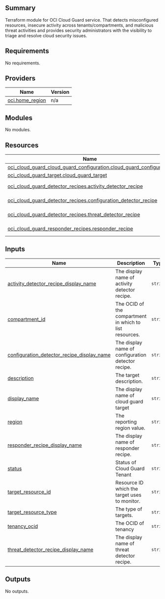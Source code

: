 ## Summary
Terraform module for OCI Cloud Guard service.
That detects misconfigured resources, insecure activity 
across tenants/compartments, and malicious threat activities and 
provides security administrators with the visibility to triage 
and resolve cloud security issues.

## Requirements

No requirements.

## Providers

| Name | Version |
|------|---------|
| <a name="provider_oci.home_region"></a> [oci.home\_region](#provider\_oci.home\_region) | n/a |

## Modules

No modules.

## Resources

| Name | Type |
|------|------|
| [oci_cloud_guard_cloud_guard_configuration.cloud_guard_configuration](https://registry.terraform.io/providers/oracle/oci/latest/docs/resources/cloud_guard_cloud_guard_configuration) | resource |
| [oci_cloud_guard_target.cloud_guard_target](https://registry.terraform.io/providers/oracle/oci/latest/docs/resources/cloud_guard_target) | resource |
| [oci_cloud_guard_detector_recipes.activity_detector_recipe](https://registry.terraform.io/providers/oracle/oci/latest/docs/data-sources/cloud_guard_detector_recipes) | data source |
| [oci_cloud_guard_detector_recipes.configuration_detector_recipe](https://registry.terraform.io/providers/oracle/oci/latest/docs/data-sources/cloud_guard_detector_recipes) | data source |
| [oci_cloud_guard_detector_recipes.threat_detector_recipe](https://registry.terraform.io/providers/oracle/oci/latest/docs/data-sources/cloud_guard_detector_recipes) | data source |
| [oci_cloud_guard_responder_recipes.responder_recipe](https://registry.terraform.io/providers/oracle/oci/latest/docs/data-sources/cloud_guard_responder_recipes) | data source |

## Inputs

| Name | Description | Type | Default | Required |
|------|-------------|------|---------|:--------:|
| <a name="input_activity_detector_recipe_display_name"></a> [activity\_detector\_recipe\_display\_name](#input\_activity\_detector\_recipe\_display\_name) | The display name of activity detector recipe. | `string` | n/a | yes |
| <a name="input_compartment_id"></a> [compartment\_id](#input\_compartment\_id) | The OCID of the compartment in which to list resources. | `string` | n/a | yes |
| <a name="input_configuration_detector_recipe_display_name"></a> [configuration\_detector\_recipe\_display\_name](#input\_configuration\_detector\_recipe\_display\_name) | The display name of configuration detector recipe. | `string` | n/a | yes |
| <a name="input_description"></a> [description](#input\_description) | The target description. | `string` | n/a | yes |
| <a name="input_display_name"></a> [display\_name](#input\_display\_name) | The display name of cloud guard target | `string` | n/a | yes |
| <a name="input_region"></a> [region](#input\_region) | The reporting region value. | `string` | n/a | yes |
| <a name="input_responder_recipe_display_name"></a> [responder\_recipe\_display\_name](#input\_responder\_recipe\_display\_name) | The display name of responder recipe. | `string` | n/a | yes |
| <a name="input_status"></a> [status](#input\_status) | Status of Cloud Guard Tenant | `string` | n/a | yes |
| <a name="input_target_resource_id"></a> [target\_resource\_id](#input\_target\_resource\_id) | Resource ID which the target uses to monitor. | `string` | n/a | yes |
| <a name="input_target_resource_type"></a> [target\_resource\_type](#input\_target\_resource\_type) | The type of targets. | `string` | n/a | yes |
| <a name="input_tenancy_ocid"></a> [tenancy\_ocid](#input\_tenancy\_ocid) | The OCID of tenancy | `string` | n/a | yes |
| <a name="input_threat_detector_recipe_display_name"></a> [threat\_detector\_recipe\_display\_name](#input\_threat\_detector\_recipe\_display\_name) | The display name of threat detector recipe. | `string` | n/a | yes |

## Outputs

No outputs.

